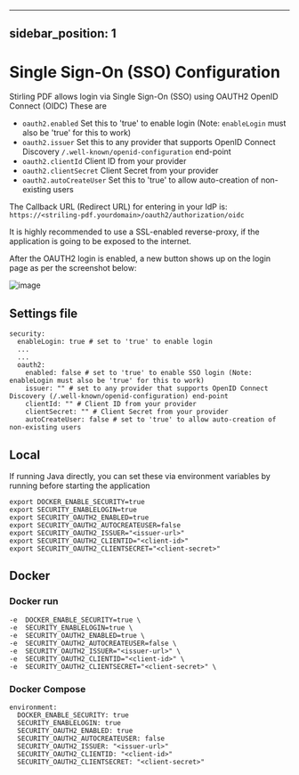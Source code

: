
---
sidebar_position: 1
---
# Single Sign-On (SSO) Configuration

Stirling PDF allows login via Single Sign-On (SSO) using OAUTH2 OpenID Connect (OIDC)
These are
- ``oauth2.enabled`` Set this to 'true' to enable login (Note: ``enableLogin`` must also be 'true' for this to work)
- ``oauth2.issuer`` Set this to any provider that supports OpenID Connect Discovery ``/.well-known/openid-configuration`` end-point
- ``oauth2.clientId`` Client ID from your provider
- ``oauth2.clientSecret`` Client Secret from your provider
- ``oauth2.autoCreateUser`` Set this to 'true' to allow auto-creation of non-existing users

The Callback URL (Redirect URL) for entering in your IdP is: ``https://<striling-pdf.yourdomain>/oauth2/authorization/oidc`` 

It is highly recommended to use a SSL-enabled reverse-proxy, if the application is going to be exposed to the internet.

After the OAUTH2 login is enabled, a new button shows up on the login page as per the screenshot below:

![image](https://github.com/Stirling-Tools/Stirling-PDF/assets/812110/6ec3b233-2eb7-4838-bcc9-f93ca0c21cec)


## Settings file
```
security:
  enableLogin: true # set to 'true' to enable login
  ...
  ...
  oauth2:
    enabled: false # set to 'true' to enable SSO login (Note: enableLogin must also be 'true' for this to work)
    issuer: "" # set to any provider that supports OpenID Connect Discovery (/.well-known/openid-configuration) end-point
    clientId: "" # Client ID from your provider
    clientSecret: "" # Client Secret from your provider
    autoCreateUser: false # set to 'true' to allow auto-creation of non-existing users
```

## Local 
If running Java directly, you can set these via environment variables by running before starting the application
```
export DOCKER_ENABLE_SECURITY=true
export SECURITY_ENABLELOGIN=true
export SECURITY_OAUTH2_ENABLED=true
export SECURITY_OAUTH2_AUTOCREATEUSER=false
export SECURITY_OAUTH2_ISSUER="<issuer-url>"
export SECURITY_OAUTH2_CLIENTID="<client-id>"
export SECURITY_OAUTH2_CLIENTSECRET="<client-secret>"
```

## Docker

### Docker run
```
-e  DOCKER_ENABLE_SECURITY=true \
-e  SECURITY_ENABLELOGIN=true \
-e  SECURITY_OAUTH2_ENABLED=true \
-e  SECURITY_OAUTH2_AUTOCREATEUSER=false \
-e  SECURITY_OAUTH2_ISSUER="<issuer-url>" \
-e  SECURITY_OAUTH2_CLIENTID="<client-id>" \
-e  SECURITY_OAUTH2_CLIENTSECRET="<client-secret>" \
```

### Docker Compose
```
environment:
  DOCKER_ENABLE_SECURITY: true
  SECURITY_ENABLELOGIN: true
  SECURITY_OAUTH2_ENABLED: true
  SECURITY_OAUTH2_AUTOCREATEUSER: false
  SECURITY_OAUTH2_ISSUER: "<issuer-url>"
  SECURITY_OAUTH2_CLIENTID: "<client-id>"
  SECURITY_OAUTH2_CLIENTSECRET: "<client-secret>"
```
